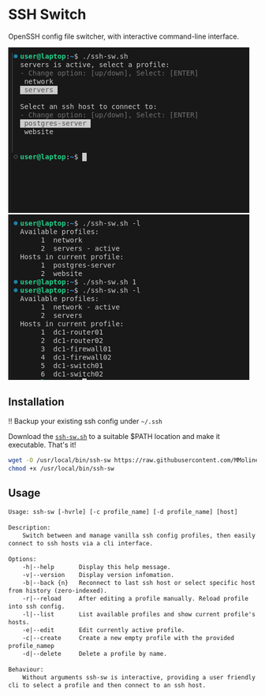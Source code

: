 # SSH Switch

OpenSSH config file switcher, with interactive command-line interface.

![alt text](interactive.png) ![alt text](list.png)

## Installation

!! Backup your existing ssh config under `~/.ssh`

Download the [`ssh-sw.sh`](https://raw.githubusercontent.com/MMolineux/ssh-sw/master/ssh-sw.sh) to a suitable $PATH location and make it executable. That's it!

```bash
wget -O /usr/local/bin/ssh-sw https://raw.githubusercontent.com/MMolineux/ssh-sw/master/ssh-sw.sh
chmod +x /usr/local/bin/ssh-sw
```

## Usage

```text
Usage: ssh-sw [-hvrle] [-c profile_name] [-d profile_name] [host]

Description:
    Switch between and manage vanilla ssh config profiles, then easily connect to ssh hosts via a cli interface.
    
Options:
    -h|--help       Display this help message.
    -v|--version    Display version infomation.
    -b|--back {n}   Reconnect to last ssh host or select specific host from history (zero-indexed).
    -r|--reload     After editing a profile manually. Reload profile into ssh config.
    -l|--list       List available profiles and show current profile's hosts.
    -e|--edit       Edit currently active profile.
    -c|--create     Create a new empty profile with the provided profile_namep
    -d|--delete     Delete a profile by name.

Behaviour:
    Without arguments ssh-sw is interactive, providing a user friendly cli to select a profile and then connect to an ssh host.
```
